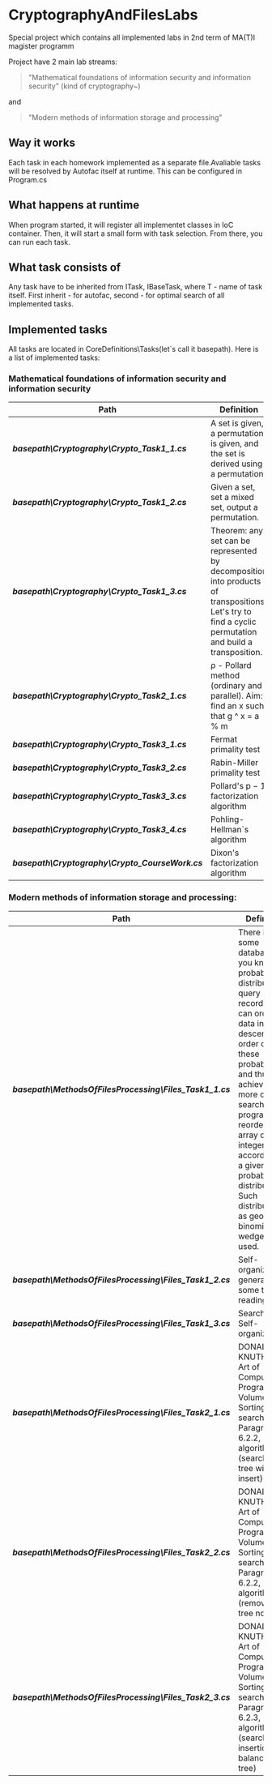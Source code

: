 # CryptographyAndFilesLabs

Special project which contains all implemented labs in 2nd term of MA(T)I magister programm

Project have 2 main lab streams:

  >"Mathematical foundations of information security and information security" (kind of cryptography~) 

and

  >"Modern methods of information storage and processing"

## Way it works ##

Each task in each homework implemented as a separate file.Avaliable tasks will be resolved by Autofac itself at runtime. This can be configured in Program.cs

## What happens at runtime ##

When program started, it will register all implementet classes in IoC container. Then, it will start a small form with task selection. From there, you can run each task.

## What task consists of ##

Any task have to be inherited from ITask<T>, IBaseTask, where T - name of task itself. First inherit - for autofac, second - for optimal search of all implemented tasks.

## Implemented tasks ##

All tasks are located in CoreDefinitions\Tasks(let`s call it basepath). Here is a list of implemented tasks:

### Mathematical foundations of information security and information security ###

Path | Definition
--------------------------------------------------------|----------------------------------------------------
___basepath\Cryptography\Crypto_Task1_1.cs___|A set is given, a permutation is given, and the set is derived using a permutation.
___basepath\Cryptography\Crypto_Task1_2.cs___|Given a set, set a mixed set, output a permutation.
___basepath\Cryptography\Crypto_Task1_3.cs___|Theorem: any set can be represented by decomposition into products of transpositions. Let's try to find a cyclic permutation and build a transposition.
___basepath\Cryptography\Crypto_Task2_1.cs___|ρ - Pollard method (ordinary and parallel). Aim: find an x such that g ^ x = a % m
___basepath\Cryptography\Crypto_Task3_1.cs___|Fermat primality test
___basepath\Cryptography\Crypto_Task3_2.cs___|Rabin-Miller primality test
___basepath\Cryptography\Crypto_Task3_3.cs___|Pollard's p − 1 factorization algorithm
___basepath\Cryptography\Crypto_Task3_4.cs___|Pohling-Hellman`s algorithm
___basepath\Cryptography\Crypto_CourseWork.cs___|Dixon's factorization algorithm

### Modern methods of information storage and processing: ###

Path|Definition
--------------------------------------------------------|----------------------------------------------------
___basepath\MethodsOfFilesProcessing\Files_Task1_1.cs___|There is some database. If you know the probability distribution of query records, you can order the data in descending order of these probabilities, and thus, to achieve a more optimal search. The program reorders an array of integer keys according to a given probability distribution. Such distributions as geometric, binomial and wedge are used.
___basepath\MethodsOfFilesProcessing\Files_Task1_2.cs___|Self-organized file generation + some test readings
___basepath\MethodsOfFilesProcessing\Files_Task1_3.cs___|Search in Self-organized file
___basepath\MethodsOfFilesProcessing\Files_Task2_1.cs___|DONALD E. KNUTH. The Art of Computer Programming. Volume 3. Sorting and searching. Paragraph 6.2.2, algorithm T (search for a tree with an insert)
___basepath\MethodsOfFilesProcessing\Files_Task2_2.cs___|DONALD E. KNUTH. The Art of Computer Programming. Volume 3. Sorting and searching. Paragraph 6.2.2, algorithm D (removal of a tree node)
___basepath\MethodsOfFilesProcessing\Files_Task2_3.cs___|DONALD E. KNUTH. The Art of Computer Programming. Volume 3. Sorting and searching. Paragraph 6.2.3, algorithm A (search with insertion on a balanced tree)